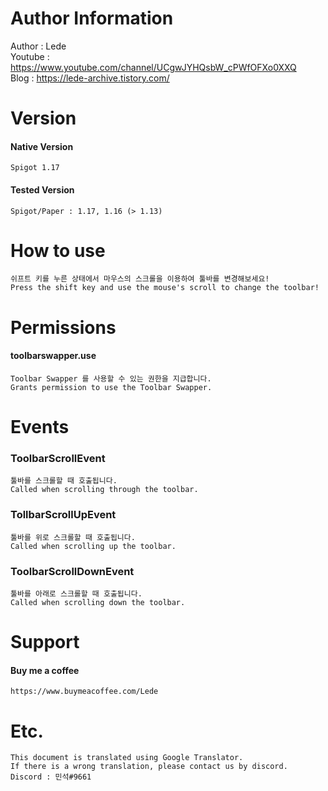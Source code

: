 # Author Information

Author : Lede  
Youtube : https://www.youtube.com/channel/UCgwJYHQsbW_cPWfOFXo0XXQ  
Blog : https://lede-archive.tistory.com/  

# Version
#### Native Version
```
Spigot 1.17
```

#### Tested Version
```
Spigot/Paper : 1.17, 1.16 (> 1.13)
```

# How to use
```
쉬프트 키를 누른 상태에서 마우스의 스크롤을 이용하여 툴바를 변경해보세요!
Press the shift key and use the mouse's scroll to change the toolbar!
```

# Permissions
#### toolbarswapper.use
```
Toolbar Swapper 를 사용할 수 있는 권한을 지급합니다.
Grants permission to use the Toolbar Swapper.
```

# Events

### ToolbarScrollEvent
```
툴바를 스크롤할 때 호출됩니다.
Called when scrolling through the toolbar.
```


### TollbarScrollUpEvent
```
툴바를 위로 스크롤할 때 호출됩니다.
Called when scrolling up the toolbar.
```


### ToolbarScrollDownEvent
```
툴바를 아래로 스크롤할 때 호출됩니다.
Called when scrolling down the toolbar.
```

# Support

#### Buy me a coffee
```
https://www.buymeacoffee.com/Lede
```

# Etc.
```
This document is translated using Google Translator.
If there is a wrong translation, please contact us by discord.
Discord : 민석#9661
```
